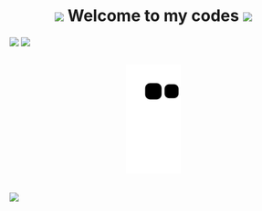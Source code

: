 <h1 align="center"><img src=https://github.com/TheDudeThatCode/TheDudeThatCode/blob/master/Assets/powerup.gif width="30"> Welcome to my codes <img     src=https://github.com/TheDudeThatCode/TheDudeThatCode/blob/master/Assets/powerup.gif width="30"></h1>
  


<div>
  <img height="180em"   align="center" src="https://github-readme-stats.vercel.app/api?username=Julienry&theme=algolia&show_icons=true))](https://github.com/Julienry/github-readme-stats"/>
  
  <img height="180em"  align="center" src="https://github-readme-stats.vercel.app/api/top-langs/?username=Julienry&&layout=compact&hide=shell&theme=algolia"/>
</div>
<br>
<div  align="center">
  
  ![github contribution grid snake animation](https://raw.githubusercontent.com/Julienry/Julienry/output/github-contribution-grid-snake.svg)
  
</div>
<br>
<a href="https://www.linkedin.com/in/julienry/" target="_blank"><img src="https://img.shields.io/badge/-LinkedIn-%230077B5?style=for-the-badge&logo=linkedin&logoColor=white" target="_blank"></a> 

